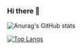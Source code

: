 ### Hi there 👋

<!--
**haru6/haru6** is a ✨ _special_ ✨ repository because its `README.md` (this file) appears on your GitHub profile.

Here are some ideas to get you started:

- 🔭 I’m currently working on ...
- 🌱 I’m currently learning ...
- 👯 I’m looking to collaborate on ...
- 🤔 I’m looking for help with ...
- 💬 Ask me about ...
- 📫 How to reach me: ...
- 😄 Pronouns: ...
- ⚡ Fun fact: ...
-->




  ![Anurag's GitHub stats](https://github-readme-stats.vercel.app/api?username=haru6&show_icons=true&theme=tokyonight)

  [![Top Langs](https://github-readme-stats.vercel.app/api/top-langs/?username=haru6&layout=compact)](https://github.com/haru6/github-readme-stats)


